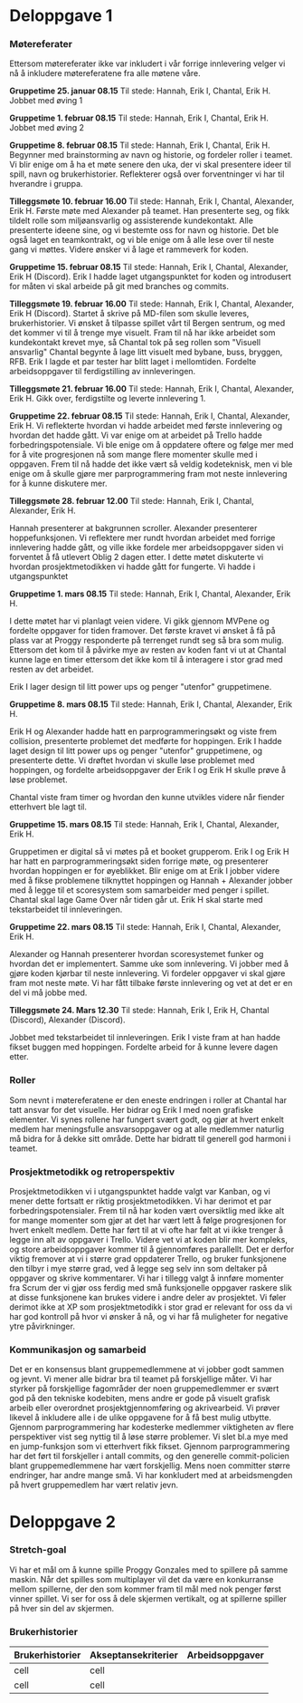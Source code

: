 # Deloppgave 1
### Møtereferater
Ettersom møtereferater ikke var inkludert i vår forrige innlevering velger vi nå å inkludere møtereferatene fra alle møtene våre.

**Gruppetime 25. januar 08.15**
Til stede: Hannah, Erik I, Chantal, Erik H.
Jobbet med øving 1
 
**Gruppetime 1. februar 08.15**
Til stede: Hannah, Erik I, Chantal, Erik H.
Jobbet med øving 2
 
**Gruppetime 8. februar 08.15**
Til stede: Hannah, Erik I, Chantal, Erik H.
Begynner med brainstorming av navn og historie, og fordeler roller i teamet. Vi blir enige om å ha et møte senere den uka, der vi skal presentere ideer til spill, navn og brukerhistorier. Reflekterer også over forventninger vi har til hverandre i gruppa. 
 
**Tilleggsmøte 10. februar 16.00**
Til stede: Hannah, Erik I, Chantal, Alexander, Erik H.
Første møte med Alexander på teamet. Han presenterte seg, og fikk tildelt rolle som miljøansvarlig og assisterende kundekontakt. Alle presenterte ideene sine, og vi bestemte oss for navn og historie. Det ble også laget en teamkontrakt, og vi ble enige om å alle lese over til neste gang vi møttes. Videre ønsker vi å lage et rammeverk for koden.

 
**Gruppetime 15. februar 08.15**
Til stede: Hannah, Erik I, Chantal, Alexander, Erik H (Discord).
Erik I hadde laget utgangspunktet for koden og introdusert for måten vi skal arbeide på git med branches og commits. 

**Tilleggsmøte 19. februar 16.00**
Til stede: Hannah, Erik I, Chantal, Alexander, Erik H (Discord).
Startet å skrive på MD-filen som skulle leveres, brukerhistorier. Vi ønsket å tilpasse spillet vårt til Bergen sentrum, og med det kommer vi til å trenge mye visuelt. Fram til nå har ikke arbeidet som kundekontakt krevet mye, så Chantal tok på seg rollen som "Visuell ansvarlig" Chantal begynte å lage litt visuelt med bybane, buss, bryggen, RFB.
Erik I lagde et par tester har blitt laget i mellomtiden. Fordelte arbeidsoppgaver til ferdigstilling av innleveringen.
 


**Tilleggsmøte 21. februar 16.00**
Til stede: Hannah, Erik I, Chantal, Alexander, Erik H.
Gikk over, ferdigstilte og leverte innlevering 1.



**Gruppetime 22. februar 08.15**
Til stede: Hannah, Erik I, Chantal, Alexander, Erik H.
Vi reflekterte hvordan vi hadde arbeidet med første innlevering og hvordan det hadde gått. Vi var enige om at arbeidet på Trello hadde forbedringspotensiale. Vi ble enige om å oppdatere oftere og følge mer med for å vite progresjonen nå som mange flere momenter skulle med i oppgaven. Frem til nå hadde det ikke vært så veldig kodeteknisk, men vi ble enige om å skulle gjøre mer parprogrammering fram mot neste innlevering for å kunne diskutere mer.

**Tilleggsmøte 28. februar 12.00**
Til stede: Hannah, Erik I, Chantal, Alexander, Erik H.

Hannah presenterer at bakgrunnen scroller. Alexander presenterer hoppefunksjonen. Vi reflektere mer rundt hvordan arbeidet med forrige innlevering hadde gått, og ville ikke fordele mer arbeidsoppgaver siden vi forventet å få utlevert Oblig 2 dagen etter. I dette møtet diskuterte vi hvordan prosjektmetodikken vi hadde gått for fungerte. Vi hadde i utgangspunktet 
 
**Gruppetime 1. mars 08.15**
Til stede: Hannah, Erik I, Chantal, Alexander, Erik H.

I dette møtet har vi planlagt veien videre. Vi gikk gjennom MVPene og fordelte oppgaver for tiden framover. Det første kravet vi ønsket å få på plass var at Proggy responderte på terrenget rundt seg så bra som mulig. Ettersom det kom til å påvirke mye av resten av koden fant vi ut at Chantal kunne lage en timer ettersom det ikke kom til å interagere i stor grad med resten av det arbeidet. 
 
Erik I lager design til litt power ups og penger "utenfor" gruppetimene.
 

**Gruppetime 8. mars 08.15**
Til stede: Hannah, Erik I, Chantal, Alexander, Erik H.

Erik H og Alexander hadde hatt en parprogrammeringsøkt og viste frem collision, presenterte problemet det medførte for hoppingen. Erik I hadde laget design til litt power ups og penger "utenfor" gruppetimene, og presenterte dette. Vi drøftet hvordan vi skulle løse problemet med hoppingen, og fordelte arbeidsoppgaver der Erik I og Erik H skulle prøve å løse problemet. 

Chantal viste fram timer og hvordan den kunne utvikles videre når fiender etterhvert ble lagt til. 
 
 
**Gruppetime 15. mars 08.15**
Til stede: Hannah, Erik I, Chantal, Alexander, Erik H.

Gruppetimen er digital så vi møtes på et booket grupperom. Erik I og Erik H har hatt en parprogrammeringsøkt siden forrige møte, og presenterer hvordan hoppingen er for øyeblikket. Blir enige om at Erik I jobber videre med å fikse problemene tilknyttet hoppingen og Hannah + Alexander jobber med å legge til et scoresystem som samarbeider med penger i spillet. Chantal skal lage Game Over når tiden går ut. Erik H skal starte med tekstarbeidet til innleveringen.
 
 
**Gruppetime 22. mars 08.15**
Til stede: Hannah, Erik I, Chantal, Alexander, Erik H.

Alexander og Hannah presenterer hvordan scoresystemet funker og hvordan det er implementert.
Samme uke som innlevering. Vi jobber med å gjøre koden kjørbar til neste innlevering. Vi fordeler oppgaver vi skal gjøre fram mot neste møte. Vi har fått tilbake første innlevering og vet at det er en del vi må jobbe med.

**Tilleggsmøte 24. Mars 12.30**
Til stede: Hannah, Erik I, Erik H, Chantal (Discord), Alexander (Discord).

Jobbet med tekstarbeidet til innleveringen. Erik I viste fram at han hadde fikset buggen med hoppingen. Fordelte arbeid for å kunne levere dagen etter.

### Roller
Som nevnt i møtereferatene er den eneste endringen i roller at Chantal har tatt ansvar for det visuelle. Her bidrar og Erik I med noen grafiske elementer. Vi synes rollene har fungert svært godt, og gjør at hvert enkelt medlem har meningsfulle ansvarsoppgaver og at alle medlemmer naturlig må bidra for å dekke sitt område. Dette har bidratt til generell god harmoni i teamet. 

### Prosjektmetodikk og retroperspektiv
Prosjektmetodikken vi i utgangspunktet hadde valgt var Kanban, og vi mener dette fortsatt er riktig prosjektmetodikken. Vi har derimot et par forbedringspotensialer. Frem til nå har koden vært oversiktlig med ikke alt for mange momenter som gjør at det har vært lett å følge progresjonen for hvert enkelt medlem. Dette har ført til at vi ofte har følt at vi ikke trenger å legge inn alt av oppgaver i Trello. Videre vet vi at koden blir mer kompleks, og store arbeidsoppgaver kommer til å gjennomføres parallellt. Det er derfor viktig fremover at vi i større grad oppdaterer Trello, og bruker funksjonene den tilbyr i mye større grad, ved å legge seg selv inn som deltaker på oppgaver og skrive kommentarer. 
Vi har i tillegg valgt å innføre momenter fra Scrum der vi gjør oss ferdig med små funksjonelle oppgaver raskere slik at disse funksjonene kan brukes videre i andre deler av prosjektet. Vi føler derimot ikke at XP som prosjektmetodikk i stor grad er relevant for oss da vi har god kontroll på hvor vi ønsker å nå, og vi har få muligheter for negative ytre påvirkninger. 

### Kommunikasjon og samarbeid
Det er en konsensus blant gruppemedlemmene at vi jobber godt sammen og jevnt. Vi mener alle bidrar bra til teamet på forskjellige måter. Vi har styrker på forskjellige fagområder der noen gruppemedlemmer er svært god på den tekniske kodebiten, mens andre er gode på visuelt grafisk arbeib eller overordnet prosjektgjennomføring og akrivearbeid. Vi prøver likevel å inkludere alle i de ulike oppgavene for å få best mulig utbytte. Gjennom parprogrammering har kodesterke medlemmer viktigheten av flere perspektiver vist seg nyttig til å løse større problemer. Vi slet bl.a mye med en jump-funksjon som vi etterhvert fikk fikset. Gjennom parprogrammering har det ført til forskjeller i antall commits, og den generelle commit-policien blant gruppemedlemmene har vært forskjellig. Mens noen committer større endringer, har andre mange små. Vi har konkludert med at arbeidsmengden på hvert gruppemedlem har vært relativ jevn. 



# Deloppgave 2

### Stretch-goal
Vi har et mål om å kunne spille Proggy Gonzales med to spillere på samme maskin. Når det spilles som multiplayer vil det da være en konkurranse mellom spillerne, der den som kommer fram til mål med nok penger først vinner spillet. Vi ser for oss å dele skjermen vertikalt, og at spillerne spiller på hver sin del av skjermen.

### Brukerhistorier
| Brukerhistorier | Akseptansekriterier | Arbeidsoppgaver |
| --------------- | ------------------- | --------------- |
| cell | cell |
| cell | cell |

